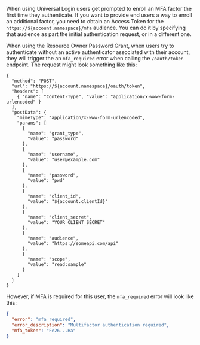 
When using Universal Login users get prompted to enroll an MFA factor the first time they authenticate. If you want to provide end users a way to enroll an additional factor, you need to obtain an Access Token for the `https://${account.namespace}/mfa` audience. You can do it by specifying that audience as part the initial authentication request, or in a different one.

When using the Resource Owner Password Grant, when users try to authenticate without an active authenticator associated with their account, they will trigger the an `mfa_required` error when calling the `/oauth/token` endpoint. The request might look something like this:

```har
{
  "method": "POST",
  "url": "https://${account.namespace}/oauth/token",
  "headers": [
    { "name": "Content-Type", "value": "application/x-www-form-urlencoded" }
  ],
  "postData": {
    "mimeType": "application/x-www-form-urlencoded",
    "params": [
      {
        "name": "grant_type",
        "value": "password"
      },
      {
        "name": "username",
        "value": "user@example.com"
      },
      {
        "name": "password",
        "value": "pwd"
      },
      {
        "name": "client_id",
        "value": "${account.clientId}"
      },
      {
        "name": "client_secret",
        "value": "YOUR_CLIENT_SECRET"
      },
      {
        "name": "audience",
        "value": "https://someapi.com/api"
      },
      {
        "name": "scope",
        "value": "read:sample"
      }
    ]
  }
}
```

However, if MFA is required for this user, the `mfa_required` error will look like this:

```json
{
  "error": "mfa_required",
  "error_description": "Multifactor authentication required",
  "mfa_token": "Fe26...Ha"
}
```